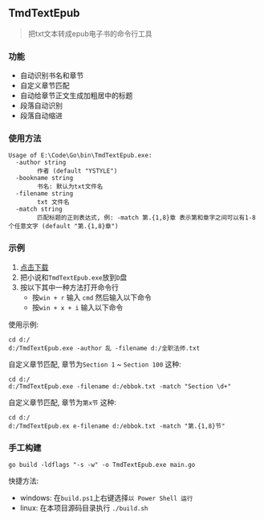 ## TmdTextEpub

> 把txt文本转成epub电子书的命令行工具

### 功能
- 自动识别书名和章节
- 自定义章节匹配
- 自动给章节正文生成加粗居中的标题
- 段落自动识别
- 段落自动缩进

### 使用方法
```$xslt
Usage of E:\Code\Go\bin\TmdTextEpub.exe:
  -author string
        作者 (default "YSTYLE")
  -bookname string
        书名: 默认为txt文件名
  -filename string
        txt 文件名
  -match string
        匹配标题的正则表达式, 例: -match 第.{1,8}章 表示第和章字之间可以有1-8个任意文字 (default "第.{1,8}章")
```

### 示例
1. [点击下载](https://github.com/ystyle/TmdTextEpub/releases/latest)
1. 把小说和`TmdTextEpub.exe`放到`D`盘
1. 按以下其中一种方法打开命令行
    - 按`win + r` 输入 `cmd` 然后输入以下命令
    - 按`win + x + i` 输入以下命令

使用示例:
```shell
cd d:/
d:/TmdTextEpub.exe -author 乱 -filename d:/全职法师.txt
```

自定义章节匹配, 章节为`Section 1` ~ `Section 100` 这种: 
```shell
cd d:/
d:/TmdTextEpub.exe -filename d:/ebbok.txt -match "Section \d+"
```

自定义章节匹配, 章节为`第x节` 这种: 
```shell
cd d:/
d:/TmdTextEpub.ex e-filename d:/ebbok.txt -match "第.{1,8}节"
```

### 手工构建
```$xslt
go build -ldflags "-s -w" -o TmdTextEpub.exe main.go
```
快捷方法:
- windows: 在`build.ps1`上右键选择`以 Power Shell 运行`
- linux: 在本项目源码目录执行 `./build.sh`